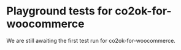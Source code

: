 # Playground tests for co2ok-for-woocommerce
We are still awaiting the first test run for co2ok-for-woocommerce.
